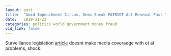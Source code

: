 ```yaml
---
layout: post
title:  "Amid Impeachment Circus, Dems Sneak PATRIOT Act Renewal Past The American People"
date:   2019-11-23
categories: politics world government money fraud
vid_link: false
---
```


Surveillance legislation [article] doesnt make media coveraege with et al problems, shock.

[article]: //www.zerohedge.com/political/amid-impeachment-circus-dems-sneak-patriot-act-renewal-past-american-people
